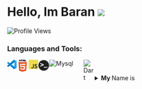# Hello, Im Baran <img src="https://raw.githubusercontent.com/SudhanPlayz/SudhanPlayz/master/images/WaveIcon.gif" width="25px">

![Profile Views](https://komarev.com/ghpvc/?username=MrLuxxy&color=blueviolet)
### Languages and Tools:

<img align="left" alt="Visual Studio Code" width="22px" src="https://raw.githubusercontent.com/github/explore/80688e429a7d4ef2fca1e82350fe8e3517d3494d/topics/visual-studio-code/visual-studio-code.png" />
<img align="left" alt="HTML5" width="28px" src="https://raw.githubusercontent.com/github/explore/80688e429a7d4ef2fca1e82350fe8e3517d3494d/topics/html/html.png" />
<img align="left" alt="JavaScript" width="22px" src="https://raw.githubusercontent.com/github/explore/80688e429a7d4ef2fca1e82350fe8e3517d3494d/topics/javascript/javascript.png" />
<img align="left" alt="Terminal" width="26px" src="https://raw.githubusercontent.com/github/explore/80688e429a7d4ef2fca1e82350fe8e3517d3494d/topics/terminal/terminal.png" />
<img align="left" alt="Mysql" width="80" src="https://www.vectorlogo.zone/logos/mysql/mysql-horizontal.svg" />
<img align="left" alt="Dart" width="26px" src="https://www.vectorlogo.zone/logos/dartlang/dartlang-official.svg" />

<br />
<br />


<details>
  <summary><b>My </b>Name is</summary>
  <h1>Muhandes Baran</h1>
</details>

